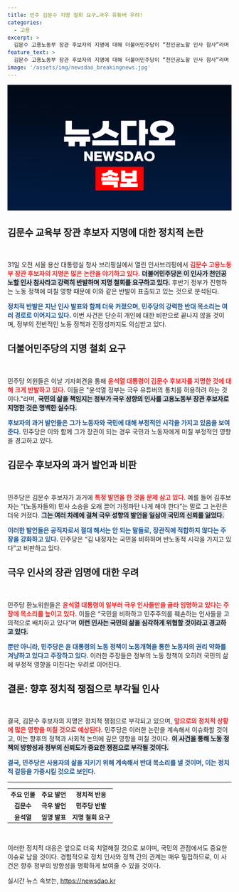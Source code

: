 ```yaml
---
title: 민주 김문수 지명 철회 요구…극우 유튜버 우려!
categories:
  - 고용
excerpt: >
  김문수 고용노동부 장관 후보자의 지명에 대해 더불어민주당이 “천인공노할 인사 참사”라며 강력 반발하고 있습니다. 극우 발언과 비민주적 행보를 문제 삼으며 즉각적인 지명 철회를 촉구하고 나섰습니다.
feature_text: >
  김문수 고용노동부 장관 후보자의 지명에 대해 더불어민주당이 “천인공노할 인사 참사”라며 강력 반발하고 있습니다. 극우 발언과 비민주적 행보를 문제 삼으며 즉각적인 지명 철회를 촉구하고 나섰습니다.
image: '/assets/img/newsdao_breakingnews.jpg'
---
```


<p><img src="/assets/img/newsdao_breakingnews.jpg" alt="implanttips 속보" /></p>

<h2 data-ke-size="size26">김문수 교육부 장관 후보자 지명에 대한 정치적 논란</h2>

<p data-ke-size="size16">&nbsp;</p> 

<p>31일 오전 서울 용산 대통령실 청사 브리핑실에서 열린 인사브리핑에서 <b><span style="color: #ee2323;">김문수 고용노동부 장관 후보자의 지명은 많은 논란을 야기하고 있다.</span></b> <b><span style="background-color: #21538527;">더불어민주당은 이 인사가 천인공노할 인사 참사라고 강력히 반발하며 지명 철회를 요구하고 있다.</span></b> 후반기 정부가 진행하는 노동 정책에 미칠 영향 때문에 이와 같은 반발이 표출되고 있는 것으로 분석된다. </p>

<p><b><span style="color: #1a5490;">정치적 반발은 지난 인사 발표와 함께 더욱 커졌으며, 민주당의 강력한 반대 목소리는 여러 경로로 이어지고 있다.</span></b> 이번 사건은 단순히 개인에 대한 비판으로 끝나지 않을 것이며, 정부의 전반적인 노동 정책과 진정성까지도 의심받고 있다. </p>

<h2 data-ke-size="size26">더불어민주당의 지명 철회 요구</h2>

<p data-ke-size="size16">&nbsp;</p> 

<p>민주당 의원들은 이날 기자회견을 통해 <b><span style="color: #ee2323;">윤석열 대통령이 김문수 후보자를 지명한 것에 대해 크게 반발하고 있다.</span></b> 이들은 "윤석열 정부는 극우 유튜버의 통치를 허용하려 하는 것이다."라며, <b><span style="background-color: #21538527;">국민의 삶을 책임지는 정부가 극우 성향의 인사를 고용노동부 장관 후보자로 지명한 것은 명백한 실수다.</span></b></p>

<p><b><span style="color: #1a5490;">후보자의 과거 발언들은 그가 노동자와 국민에 대해 부정적인 시각을 가지고 있음을 보여준다.</span></b> 민주당은 이와 함께 그가 장관이 되는 경우 국민과 노동자에게 미칠 부정적인 영향을 경고하고 있다. </p>

<h2 data-ke-size="size26">김문수 후보자의 과거 발언과 비판</h2>

<p data-ke-size="size16">&nbsp;</p> 

<p>민주당은 김문수 후보자가 과거에 <b><span style="color: #ee2323;">특정 발언을 한 것을 문제 삼고 있다.</span></b> 예를 들어 김후보자는 “(노동자들의) 민사 소송을 오래 끌어 가정파탄 나게 해야 한다”는 말로 그 논란은 더욱 커졌다. <b><span style="background-color: #21538527;">그는 여러 차례에 걸쳐 극우 성향의 발언을 일삼아 국민의 신뢰를 잃었다.</span></b></p>

<p><b><span style="color: #1a5490;">이러한 발언들은 공직자로서 절대 해서는 안 되는 말들로, 장관직에 적합하지 않다는 주장을 강화하고 있다.</span></b> 민주당은 “김 내정자는 국민을 비하하며 반노동적 시각을 가지고 있다”고 비판하고 있다. </p>

<h2 data-ke-size="size26">극우 인사의 장관 임명에 대한 우려</h2>

<p data-ke-size="size16">&nbsp;</p> 

<p>민주당 환노위원들은 <b><span style="color: #ee2323;">윤석열 대통령이 일부러 극우 인사들만을 골라 임명하고 있다는 주장에 목소리를 높이고 있다.</span></b> 이들은 “국민을 비하하고 민주주의를 훼손하는 인사들을 고의적으로 배치하고 있다”며 <b><span style="background-color: #21538527;">이런 인사는 국민의 삶을 심각하게 위협할 것이라고 경고하고 있다.</span></b> </p>

<p><b><span style="color: #1a5490;">뿐만 아니라, 민주당은 윤 대통령의 노동 정책이 노동개혁을 통한 노동자의 권리 약화를 겨냥하고 있다고 주장하고 있다.</span></b> 이러한 주장들은 정부의 노동 정책이 오히려 국민의 삶에 부정적 영향을 미친다는 우려로 이어진다. </p>

<h2 data-ke-size="size26">결론: 향후 정치적 쟁점으로 부각될 인사</h2>

<p data-ke-size="size16">&nbsp;</p> 

<p>결국, 김문수 후보자의 지명은 정치적 쟁점으로 부각되고 있으며, <b><span style="color: #ee2323;">앞으로의 정치적 상황에 많은 영향을 미칠 것으로 예상된다.</span></b> 민주당은 이러한 논란을 계속해서 이슈화할 것이고, 이는 향후의 정책과 사회적 논의에 깊은 영향을 미칠 것이다. <b><span style="background-color: #21538527;">이 사건을 통해 노동 정책의 방향성과 정부의 신뢰도가 중요한 쟁점으로 부각될 것이다.</span></b></p>

<p><b><span style="color: #1a5490;">결국, 민주당은 사용자의 삶을 지키기 위해 계속해서 반대 목소리를 낼 것이며, 이는 정치적 갈등을 가중시킬 것으로 보인다.</span></b> </p>

<hr>

<table style="width: 100%;">
  <tr>
    <td style="text-align: center; height: 17px;"><b>주요 인물</b></td>
    <td style="text-align: center; height: 17px;"><b>주요 발언</b></td>
    <td style="text-align: center; height: 17px;"><b>정치적 반응</b></td>
  </tr>
  <tr>
    <td style="text-align: center; height: 17px;"><b>김문수</b></td>
    <td style="text-align: center; height: 17px;"><b>극우 발언</b></td>
    <td style="text-align: center; height: 17px;"><b>민주당 반발</b></td>
  </tr>
  <tr>
    <td style="text-align: center; height: 17px;"><b>윤석열</b></td>
    <td style="text-align: center; height: 17px;"><b>임명 발표</b></td>
    <td style="text-align: center; height: 17px;"><b>지명 철회 요구</b></td>
  </tr>
</table>

<p data-ke-size="size16">&nbsp;</p> 

<p>이러한 정치적 대응은 앞으로 더욱 치열해질 것으로 보이며, 국민의 관점에서도 중요한 이슈로 남을 것이다. 경험적으로 정치 인사와 정책 간의 관계는 매우 밀접하므로, 이 사건은 향후 정부의 방향성을 명확하게 보여줄 수 있을 것이다.</p>
실시간 뉴스 속보는, <a href="https://newsdao.kr" rel="dofollow">https://newsdao.kr</a>


